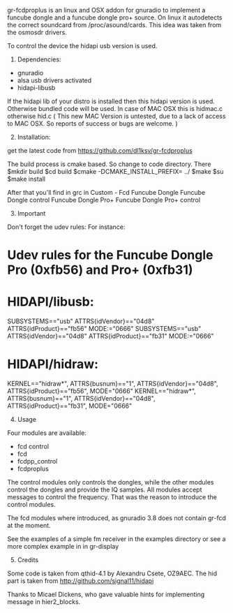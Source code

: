gr-fcdproplus is an linux and OSX addon for gnuradio to implement a funcube dongle and a funcube dongle pro+ source.
On linux it autodetects the correct soundcard from /proc/asound/cards.
This idea was taken from the osmosdr drivers.

To control the device the hidapi usb version is used.




1.   Dependencies:

  - gnuradio
  - alsa usb drivers activated
  - hidapi-libusb 


If the hidapi lib of your distro is installed then this hidapi version is used. Otherwise bundled code will be used.
In case of MAC OSX this is hidmac.c otherwise hid.c
( This new MAC Version is untested, due to a lack of access to MAC OSX. So reports of success or bugs are welcome. )


2.   Installation:

get the latest code from https://github.com/dl1ksv/gr-fcdproplus

The build process is cmake based. So change to code directory.
There
$mkdir build
$cd build
$cmake -DCMAKE_INSTALL_PREFIX=<where gnuradio is installed> ../
$make
$su
$make install

After that you'll find in grc in Custom - Fcd
Funcube Dongle 
Funcube Dongle control
Funcube Dongle Pro+
Funcube Dongle Pro+ control


3.   Important

Don't forget the udev rules:
For instance:

  # Udev rules for the Funcube Dongle Pro (0xfb56) and Pro+ (0xfb31)

  # HIDAPI/libusb:
  SUBSYSTEMS=="usb" ATTRS{idVendor}=="04d8" ATTRS{idProduct}=="fb56" MODE:="0666"
  SUBSYSTEMS=="usb" ATTRS{idVendor}=="04d8" ATTRS{idProduct}=="fb31" MODE:="0666"

  # HIDAPI/hidraw:
  KERNEL=="hidraw*", ATTRS{busnum}=="1", ATTRS{idVendor}=="04d8", ATTRS{idProduct}=="fb56", MODE="0666"
  KERNEL=="hidraw*", ATTRS{busnum}=="1", ATTRS{idVendor}=="04d8", ATTRS{idProduct}=="fb31", MODE="0666"

4.    Usage

Four modules are available:
   - fcd control
   - fcd
   - fcdpp_control
   - fcdproplus

The control modules only controls the dongles, while the other modules control the dongles and provide the IQ samples.
All modules accept messages to control the frequency. That was the reason to introduce the control modules.

The fcd modules where introduced, as gnuradio 3.8 does not contain gr-fcd at the moment.

See the examples of a simple fm receiver in the examples directory or see a more complex example in in gr-display


5.    Credits

Some code is taken from qthid-4.1 by Alexandru Csete, OZ9AEC.
The hid part is taken from
 http://github.com/signal11/hidapi

Thanks to Micael Dickens, who gave valuable hints for implementing message in hier2_blocks.

